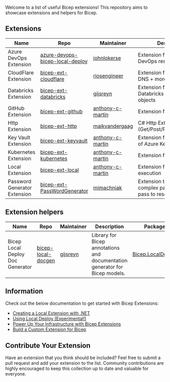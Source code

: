 Welcome to a  list of useful Bicep extensions! This repository aims to showcase extensions and helpers for Bicep.

## Extensions

| Name                         | Repo                                  | Maintainer             | Description                                                  |
| ---------------------------- | ------------------------------------- | ---------------------- | ------------------------------------------------------------ |
| Azure DevOps Extension       | [azure-devops-bicep-local-deploy][00] | [johnlokerse][13]      | Extension for Azure DevOps resources                         |
| CloudFlare Extension | [bicep-ext-cloudflare][19] | [riosengineer][20] | Extension for CloudFlare DNS + more |
| Databricks Extension         | [bicep-ext-databricks][01]            | [gijsreyn][14]         | Extension for creating Databricks resources and objects      |
| GitHub Extension             | [bicep-ext-github][02]                | [anthony-c-martin][15] | Extension for Github                                         |
| Http Extension               | [bicep-ext-http][03]                  | [maikvandergaag][16]   | C# Http Extension (Get/Post/Put/Patch/Delete)                |
| Key Vault Extension          | [bicep-ext-keyvault][04]              | [anthony-c-martin][15] | Extension for the dataplane of Azure Key Vault               |
| Kubernetes Extension         | [bicep-ext-kubernetes][05]            | [anthony-c-martin][15] | Extension for Kubernetes                                     |
| Local Extension              | [bicep-ext-local][06]                 | [anthony-c-martin][15] | Extension for local execution                                |
| Password Generator Extension | [bicep-ext-PassWordGenerator][07]     | [mimachniak][17]       | Extension to generate complex password and pass to resources |

## Extension helpers

| Name                             | Repo                     | Maintainer     | Description                                                                 | Package                 |
| -------------------------------- | ------------------------ | -------------- | --------------------------------------------------------------------------- | ----------------------- |
| Bicep Local Deploy Doc Generator | [bicep-local-docgen][08] | [gijsreyn][14] | Library for Bicep annotations and documentation generator for Bicep models. | [Bicep.LocalDeploy][09] |

## Information

Check out the below documentation to get started with Bicep Extensions:

* [Creating a Local Extension with .NET][10]
* [Using Local Deploy (Experimental!)][11]
* [Power Up Your Infrastructure with Bicep Extensions][12]
* [Build a Custom Extension for Bicep][18]

## Contribute Your Extension

Have an extension that you think should be included? Feel free to submit a pull request and add your extension to the list. Community contributions are highly encouraged to keep this collection up to date and valuable for everyone.

<!-- Link reference definitions -->
[00]: https://github.com/johnlokerse/azure-devops-bicep-local-deploy
[01]: https://github.com/Gijsreyn/bicep-ext-databricks
[02]: https://github.com/anthony-c-martin/bicep-ext-github
[03]: https://github.com/maikvandergaag/bicep-ext-http
[04]: https://github.com/anthony-c-martin/bicep-ext-keyvault
[05]: https://github.com/anthony-c-martin/bicep-ext-kubernetes
[06]: https://github.com/anthony-c-martin/bicep-ext-local
[07]: https://github.com/mimachniak/bicep-ext-PassWordGenerator
[08]: https://github.com/Gijsreyn/bicep-local-docgen
[09]: https://www.nuget.org/packages/Bicep.LocalDeploy
[10]: https://github.com/Azure/bicep/blob/main/docs/experimental/local-deploy-dotnet-quickstart.md
[11]: https://github.com/Azure/bicep/blob/main/docs/experimental/local-deploy.md
[12]: https://msftplayground.com/2025/09/bicep-extensions
[13]: https://github.com/johnlokerse
[14]: https://github.com/Gijsreyn
[15]: https://github.com/anthony-c-martin
[16]: https://github.com/maikvandergaag
[17]: https://github.com/mimachniak
[18]: https://msftplayground.com/2025/09/bicep-custom-extension
[19]: https://github.com/riosengineer/cloudflare-bicep-deploy
[20]: https://github.com/riosengineer

